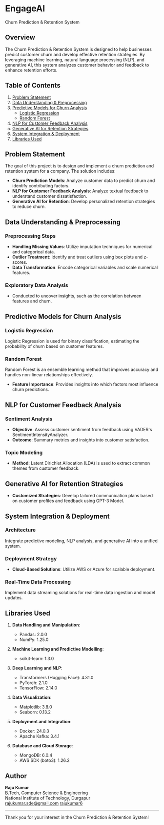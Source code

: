 # EngageAI
Churn Prediction & Retention System

## Overview

The Churn Prediction & Retention System is designed to help businesses predict customer churn and develop effective retention strategies. By leveraging machine learning, natural language processing (NLP), and generative AI, this system analyzes customer behavior and feedback to enhance retention efforts.

## Table of Contents

1. [Problem Statement](#problem-statement)
2. [Data Understanding & Preprocessing](#data-understanding--preprocessing)
3. [Predictive Models for Churn Analysis](#predictive-models-for-churn-analysis)
   - [Logistic Regression](#logistic-regression)
   - [Random Forest](#random-forest)
4. [NLP for Customer Feedback Analysis](#nlp-for-customer-feedback-analysis)
5. [Generative AI for Retention Strategies](#generative-ai-for-retention-strategies)
6. [System Integration & Deployment](#system-integration--deployment)
7. [Libraries Used](#libraries-used)

## Problem Statement

The goal of this project is to design and implement a churn prediction and retention system for a company. The solution includes:

- **Churn Prediction Models**: Analyze customer data to predict churn and identify contributing factors.
- **NLP for Customer Feedback Analysis**: Analyze textual feedback to understand customer dissatisfaction.
- **Generative AI for Retention**: Develop personalized retention strategies to reduce churn.

## Data Understanding & Preprocessing

### Preprocessing Steps
- **Handling Missing Values**: Utilize imputation techniques for numerical and categorical data.
- **Outlier Treatment**: Identify and treat outliers using box plots and z-scores.
- **Data Transformation**: Encode categorical variables and scale numerical features.

### Exploratory Data Analysis
- Conducted to uncover insights, such as the correlation between features and churn.

## Predictive Models for Churn Analysis

### Logistic Regression
Logistic Regression is used for binary classification, estimating the probability of churn based on customer features.

### Random Forest
Random Forest is an ensemble learning method that improves accuracy and handles non-linear relationships effectively.

- **Feature Importance**: Provides insights into which factors most influence churn predictions.

## NLP for Customer Feedback Analysis

### Sentiment Analysis
- **Objective**: Assess customer sentiment from feedback using VADER's SentimentIntensityAnalyzer.
- **Outcome**: Summary metrics and insights into customer satisfaction.

### Topic Modeling
- **Method**: Latent Dirichlet Allocation (LDA) is used to extract common themes from customer feedback.

## Generative AI for Retention Strategies

- **Customized Strategies**: Develop tailored communication plans based on customer profiles and feedback using GPT-3 Model.

## System Integration & Deployment

### Architecture
Integrate predictive modeling, NLP analysis, and generative AI into a unified system.

### Deployment Strategy
- **Cloud-Based Solutions**: Utilize AWS or Azure for scalable deployment.

### Real-Time Data Processing
Implement data streaming solutions for real-time data ingestion and model updates.

## Libraries Used

1. **Data Handling and Manipulation**:
   - Pandas: 2.0.0
   - NumPy: 1.25.0

2. **Machine Learning and Predictive Modelling**:
   - scikit-learn: 1.3.0

3. **Deep Learning and NLP**:
   - Transformers (Hugging Face): 4.31.0
   - PyTorch: 2.1.0
   - TensorFlow: 2.14.0

4. **Data Visualization**:
   - Matplotlib: 3.8.0
   - Seaborn: 0.13.2

5. **Deployment and Integration**:
   - Docker: 24.0.3
   - Apache Kafka: 3.4.1

6. **Database and Cloud Storage**:
   - MongoDB: 6.0.4
   - AWS SDK (boto3): 1.26.2

## Author

**Raju Kumar**  
B.Tech, Computer Science & Engineering  
National Institute of Technology, Durgapur  
[rajukumar.sde@gmail.com](mailto:rajukumar.sde@gmail.com)
[rajukumar6](https://www.linkedin.com/in/rajukumar6)

---

Thank you for your interest in the Churn Prediction & Retention System!
